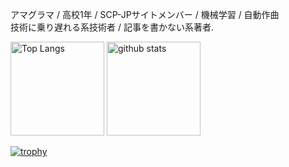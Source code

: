 アマグラマ / 高校1年 / SCP-JPサイトメンバー / 機械学習 / 自動作曲<br/>
技術に乗り遅れる系技術者 / 記事を書かない系著者.

<p align="left"> 
  <img alt="Top Langs" height="150px" src="https://github-readme-stats.vercel.app/api/top-langs/?username=ruri226&layout=compact&count_private=true&show_icons=true&theme=onedark" />
  <img alt="github stats" height="150px" src="https://github-readme-stats.vercel.app/api?username=ruri226&count_private=true&show_icons=true&show_icons=true&theme=onedark" />
</p>

[![trophy](https://github-profile-trophy.vercel.app/?username=ruri226&theme=onedark&column=7
)](https://github.com/ryo-ma/github-profile-trophy)
